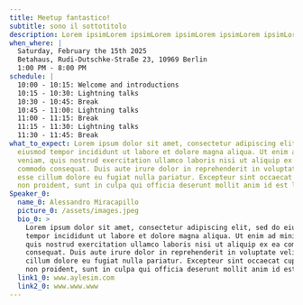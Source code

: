 ```yaml
---
title: Meetup fantastico!
subtitle: sono il sottotitolo
description: Lorem ipsimLorem ipsimLorem ipsimLorem ipsimLorem ipsimLorem ipsim
when_where: |
  Saturday, February the 15th 2025
  Betahaus, Rudi-Dutschke-Straße 23, 10969 Berlin
  1:00 PM - 8:00 PM
schedule: |
  10:00 - 10:15: Welcome and introductions
  10:15 - 10:30: Lightning talks
  10:30 - 10:45: Break
  10:45 - 11:00: Lightning talks
  11:00 - 11:15: Break
  11:15 - 11:30: Lightning talks
  11:30 - 11:45: Break
what_to_expect: Lorem ipsum dolor sit amet, consectetur adipiscing elit, sed do
  eiusmod tempor incididunt ut labore et dolore magna aliqua. Ut enim ad minim
  veniam, quis nostrud exercitation ullamco laboris nisi ut aliquip ex ea
  commodo consequat. Duis aute irure dolor in reprehenderit in voluptate velit
  esse cillum dolore eu fugiat nulla pariatur. Excepteur sint occaecat cupidatat
  non proident, sunt in culpa qui officia deserunt mollit anim id est laborum.
Speaker_0:
  name_0: Alessandro Miracapillo
  picture_0: /assets/images.jpeg
  bio_0: >
    Lorem ipsum dolor sit amet, consectetur adipiscing elit, sed do eiusmod
    tempor incididunt ut labore et dolore magna aliqua. Ut enim ad minim veniam,
    quis nostrud exercitation ullamco laboris nisi ut aliquip ex ea commodo
    consequat. Duis aute irure dolor in reprehenderit in voluptate velit esse
    cillum dolore eu fugiat nulla pariatur. Excepteur sint occaecat cupidatat
    non proident, sunt in culpa qui officia deserunt mollit anim id est laborum
  link1_0: www.aylesim.com
  link2_0: www.www.www
---
```

